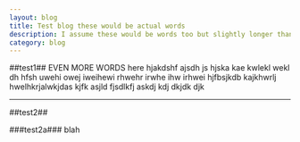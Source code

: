```yaml
---
layout: blog
title: Test blog these would be actual words
description: I assume these would be words too but slightly longer than the above words so blah blah bblah blah
category: blog
---
```


##test1##
EVEN MORE WORDS here hjakdshf ajsdh js hjska kae kwlekl wekl dh hfsh uwehi owej iweihewi rhwehr irwhe ihw irhwei hjfbsjkdb kajkhwrlj hwelhkrjalwkjdas kjfk asjld fjsdlkfj askdj kdj dkjdk djk

---

##test2##
 
###test2a###
blah